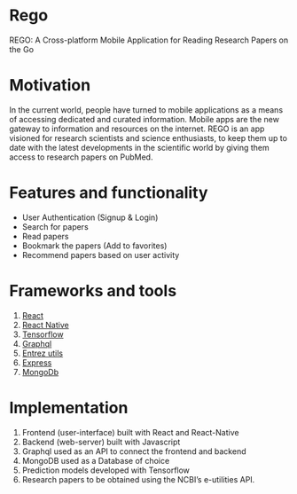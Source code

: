 # Rego
REGO: A Cross-platform Mobile Application for Reading Research Papers on the Go

# Motivation
In the current world, people have turned to mobile applications as a means of accessing dedicated and curated information. Mobile apps are the new gateway to information and resources on the internet. REGO is an app visioned for research scientists and science enthusiasts, to keep them up to date with the latest developments in the scientific world by giving them access to research papers on PubMed. 

# Features and functionality
- User Authentication (Signup & Login)
- Search for papers
- Read papers
- Bookmark the papers (Add to favorites)
- Recommend papers based on user activity

# Frameworks and tools
1. [React](https://reactjs.org/)
2. [React Native](https://reactnative.dev/)
3. [Tensorflow](https://www.tensorflow.org/)
4. [Graphql](https://graphql.org/)
5. [Entrez utils](https://www.ncbi.nlm.nih.gov/books/NBK25501/)
6. [Express](https://expressjs.com/)
7. [MongoDb](https://docs.mongodb.com/manual/)

# Implementation 
1. Frontend (user-interface) built with React and React-Native
2. Backend (web-server) built with Javascript
3. Graphql used as an API to connect the frontend and backend
4. MongoDB used as a Database of choice
5. Prediction models developed with Tensorflow
6. Research papers to be obtained using the NCBI’s e-utilities API.
